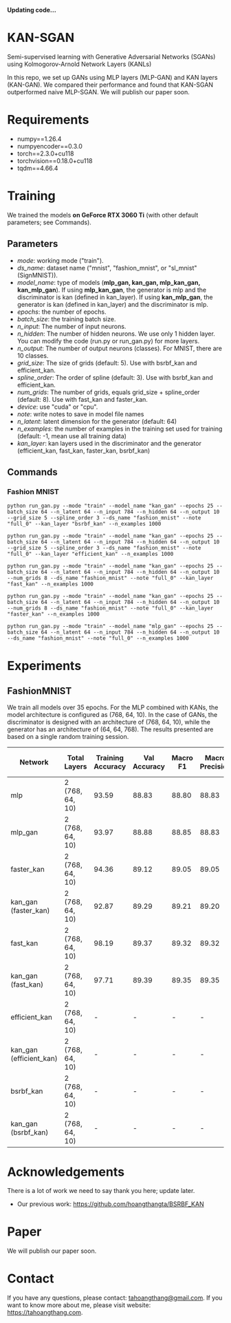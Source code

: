 **Updating code...**

# KAN-SGAN
Semi-supervised learning with Generative Adversarial Networks (SGANs) using Kolmogorov-Arnold Network Layers (KANLs)

In this repo, we set up GANs using MLP layers (MLP-GAN) and KAN layers (KAN-GAN). We compared their performance and found that KAN-SGAN outperformed naive MLP-SGAN. We will publish our paper soon.

# Requirements 
* numpy==1.26.4
* numpyencoder==0.3.0
* torch==2.3.0+cu118
* torchvision==0.18.0+cu118
* tqdm==4.66.4

# Training
We trained the models  **on GeForce RTX 3060 Ti** (with other default parameters; see Commands).

## Parameters
* *mode*: working mode ("train").
* *ds_name*: dataset name ("mnist", "fashion_mnist", or "sl_mnist" (SignMNIST)).
* *model_name*: type of models (**mlp_gan, kan_gan, mlp_kan_gan, kan_mlp_gan**). If using **mlp_kan_gan**, the generator is mlp and the discriminator is kan (defined in kan_layer). If using **kan_mlp_gan**, the generator is kan (defined in kan_layer) and the discriminator is mlp.
* *epochs*: the number of epochs.
* *batch_size*: the training batch size.
* *n_input*: The number of input neurons.
* *n_hidden*: The number of hidden neurons. We use only 1 hidden layer. You can modify the code (run.py or run_gan.py) for more layers.
* *n_output*: The number of output neurons (classes). For MNIST, there are 10 classes.
* *grid_size*: The size of grids (default: 5). Use with bsrbf_kan and efficient_kan.
* *spline_order*: The order of spline (default: 3). Use with bsrbf_kan and efficient_kan.
* *num_grids*: The number of grids, equals grid_size + spline_order (default: 8). Use with fast_kan and faster_kan.
* *device*: use "cuda" or "cpu".
* *note*: write notes to save in model file names
* *n_latent*: latent dimension for the generator (default: 64)
* *n_examples*: the number of examples in the training set used for training (default: -1, mean use all training data)
* *kan_layer*: kan layers used in the discriminator and the generator (efficient_kan, fast_kan, faster_kan, bsrbf_kan)

## Commands
### Fashion MNIST
```python run_gan.py --mode "train" --model_name "kan_gan" --epochs 25 --batch_size 64 --n_latent 64 --n_input 784 --n_hidden 64 --n_output 10 --grid_size 5 --spline_order 3 --ds_name "fashion_mnist" --note "full_0" --kan_layer "bsrbf_kan" --n_examples 1000```

```python run_gan.py --mode "train" --model_name "kan_gan" --epochs 25 --batch_size 64 --n_latent 64 --n_input 784 --n_hidden 64 --n_output 10 --grid_size 5 --spline_order 3 --ds_name "fashion_mnist" --note "full_0" --kan_layer "efficient_kan" --n_examples 1000```

```python run_gan.py --mode "train" --model_name "kan_gan" --epochs 25 --batch_size 64 --n_latent 64 --n_input 784 --n_hidden 64 --n_output 10 --num_grids 8 --ds_name "fashion_mnist" --note "full_0" --kan_layer "fast_kan" --n_examples 1000```

```python run_gan.py --mode "train" --model_name "kan_gan" --epochs 25 --batch_size 64 --n_latent 64 --n_input 784 --n_hidden 64 --n_output 10 --num_grids 8 --ds_name "fashion_mnist" --note "full_0" --kan_layer "faster_kan" --n_examples 1000```

```python run_gan.py --mode "train" --model_name "mlp_gan" --epochs 25 --batch_size 64 --n_latent 64 --n_input 784 --n_hidden 64 --n_output 10 --ds_name "fashion_mnist" --note "full_0" --n_examples 1000```

# Experiments
## FashionMNIST
We train all models over 35 epochs. For the MLP combined with KANs, the model architecture is configured as (768, 64, 10). In the case of GANs, the discriminator is designed with an architecture of (768, 64, 10), while the generator has an architecture of (64, 64, 768). The results presented are based on a single random training session.

 Network | Total Layers | Training Accuracy | Val Accuracy | Macro F1 | Macro Precision | Macro Recall | Training time (seconds) | Params
 | ------------- | ------------- | ------------- | ------------- | ------------- | ------------- | ------------- | ------------- | ------------- |
 | mlp | 2 (768, 64, 10) | 93.59 | 88.83 | 88.80 | 88.83 | 88.84 | 207 | - |
 | mlp_gan | 2 (768, 64, 10) | 93.97 | 88.88 | 88.85 | 88.83 | 88.89 | 319 | - |
 | faster_kan | 2 (768, 64, 10) | 94.36 | 89.12 | 89.05 | 89.05 | 89.10 | 223 | - |
 | kan_gan (faster_kan) | 2 (768, 64, 10) | 92.87 | 89.29 | 89.21 | 89.20 | 89.27 | 328 | - |
 | fast_kan | 2 (768, 64, 10) | 98.19 | 89.37 | 89.32 | 89.32 | 89.35 | 207 | - |
 | kan_gan (fast_kan) | 2 (768, 64, 10) | 97.71 | 89.39 | 89.35 | 89.35 | 89.37 | 360 | - |
 | efficient_kan | 2 (768, 64, 10) | - | - | - | - | - | - | - |
 | kan_gan (efficient_kan) | 2 (768, 64, 10) | - | - | - | - | - | - | - |
 | bsrbf_kan | 2 (768, 64, 10) | - | - | - | - | - | - | - |
 | kan_gan (bsrbf_kan) | 2 (768, 64, 10) | - | - | - | - | - | - | - |

# Acknowledgements
There is a lot of work we need to say thank you here; update later.

* Our previous work: https://github.com/hoangthangta/BSRBF_KAN

# Paper
We will publish our paper soon.

# Contact
If you have any questions, please contact: tahoangthang@gmail.com. If you want to know more about me, please visit website: https://tahoangthang.com.

